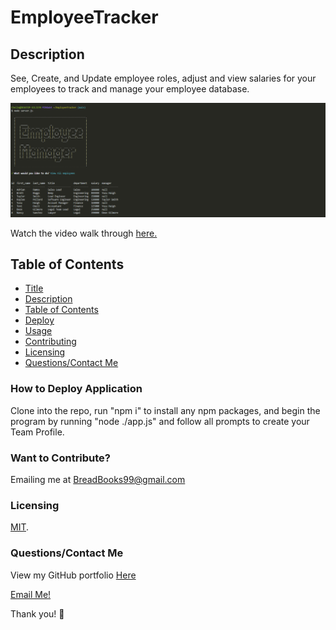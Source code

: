 # EmployeeTracker
## Description
See, Create, and Update employee roles, adjust and view salaries for your employees to track and manage your employee database.

![Preview](./images/preview.png)

Watch the video walk through [here.](https://youtu.be/NgZ6lDaVX40)
## Table of Contents
* [Title](#title)
* [Description](#description)
* [Table of Contents](#table-of-contents)
* [Deploy](#installation-instructions)
* [Usage](#usage)
* [Contributing](#want-to-contribute?)
* [Licensing](#licensing)
* [Questions/Contact Me](#questions/contact-me)


### How to Deploy Application
Clone into the repo, run "npm i" to install any npm packages, and begin the program by running "node ./app.js" and follow all prompts to create your Team Profile.



### Want to Contribute? 
Emailing me at BreadBooks99@gmail.com


### Licensing

[MIT](https://choosealicense.com/licenses/mit).

### Questions/Contact Me
View my GitHub portfolio [Here](https://github.com/BreadBooks)

[Email Me!](mailto:BreadBooks99@gmail.com)

Thank you! :cherry_blossom:
